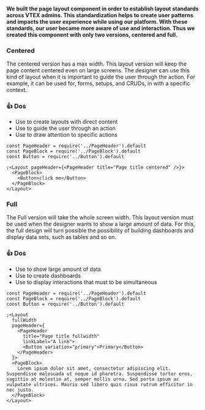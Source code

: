 #### We built the page layout component in order to establish layout standards across VTEX admins. This standardization helps to create user patterns and impacts the user experience while using our platform. With these standards, our user became more aware of use and interaction. Thus we created this component with only two versions, centered and full.

### Centered
The centered version has a max width. This layout version will keep the page content centered even on large screens. The designer can use this kind of layout when it is important to guide the user through the action. For example, it can be used for, forms, setups, and CRUDs, in with a specific context.

### 👍 Dos
- Use to create layouts with direct content
- Use to guide the user through an action
- Use to draw attention to specific actions

```
const PageHeader = require('../PageHeader').default
const PageBlock = require('../PageBlock').default
const Button = require('../Button').default

;<Layout pageHeader={<PageHeader title="Page title centered" />}>
  <PageBlock>
    <Button>click me</Button>
  </PageBlock>
</Layout>
```

### Full
The Full version will take the whole screen width. This layout version must be used when the designer wants to show a large amount of data. For this, the full design will turn possible the possibility of building dashboards and display data sets, such as tables and so on.

### 👍 Dos
- Use to show large amount of data
- Use to create dashboards
- Use to display interactions that must to be simultaneous


```
const PageHeader = require('../PageHeader').default
const PageBlock = require('../PageBlock').default
const Button = require('../Button').default

;<Layout
  fullWidth
  pageHeader={
    <PageHeader
      title="Page title fullwidth"
      linkLabel="A link">
      <Button variation="primary">Primary</Button>
    </PageHeader>
  }>
  <PageBlock>
    Lorem ipsum dolor sit amet, consectetur adipiscing elit. Suspendisse malesuada ut neque id pharetra. Suspendisse tortor eros, sagittis at molestie at, semper mollis urna. Sed porta ipsum ac vulputate ultrices. Mauris sed libero quis risus rutrum efficitur in nec justo.
  </PageBlock>
</Layout>
```
